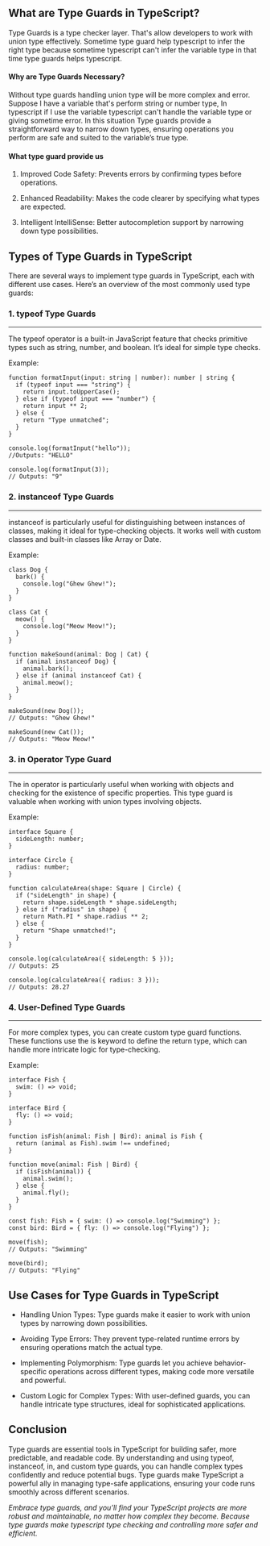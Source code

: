 <!-- # Title: Why are Type Guards Necessary? Discuss Various Types of Type Guards and Their Use Cases. -->

## What are Type Guards in TypeScript?

Type Guards is a type checker layer. That's allow developers to work with union type effectively. Sometime type guard help typescript to infer the right type because sometime typescript can't infer the variable type in that time type guards helps typescript.

<h4>Why are Type Guards Necessary?</h4>

Without type guards handling union type will be more complex and error. Suppose I have a variable that's perform string or number type, In typescript if I use the variable typescript can't handle the variable type or giving sometime error. In this situation Type guards provide a straightforward way to narrow down types, ensuring operations you perform are safe and suited to the variable’s true type.

<h4>What type guard provide us</h4>

1. Improved Code Safety: Prevents errors by confirming types before operations.

2. Enhanced Readability: Makes the code clearer by specifying what types are expected.

3. Intelligent IntelliSense: Better autocompletion support by narrowing down type possibilities.

<h2>Types of Type Guards in TypeScript</h2>

There are several ways to implement type guards in TypeScript, each with different use cases. Here’s an overview of the most commonly used type guards:

### 1. typeof Type Guards

---

The typeof operator is a built-in JavaScript feature that checks primitive types such as string, number, and boolean. It’s ideal for simple type checks.

Example:

```tsx
function formatInput(input: string | number): number | string {
  if (typeof input === "string") {
    return input.toUpperCase();
  } else if (typeof input === "number") {
    return input ** 2;
  } else {
    return "Type unmatched";
  }
}

console.log(formatInput("hello"));
//Outputs: "HELLO"

console.log(formatInput(3));
// Outputs: "9"
```

### 2. instanceof Type Guards

---

instanceof is particularly useful for distinguishing between instances of classes, making it ideal for type-checking objects. It works well with custom classes and built-in classes like Array or Date.

Example:

```tsx
class Dog {
  bark() {
    console.log("Ghew Ghew!");
  }
}

class Cat {
  meow() {
    console.log("Meow Meow!");
  }
}

function makeSound(animal: Dog | Cat) {
  if (animal instanceof Dog) {
    animal.bark();
  } else if (animal instanceof Cat) {
    animal.meow();
  }
}

makeSound(new Dog());
// Outputs: "Ghew Ghew!"

makeSound(new Cat());
// Outputs: "Meow Meow!"
```

### 3. in Operator Type Guard

---

The in operator is particularly useful when working with objects and checking for the existence of specific properties. This type guard is valuable when working with union types involving objects.

Example:

```tsx
interface Square {
  sideLength: number;
}

interface Circle {
  radius: number;
}

function calculateArea(shape: Square | Circle) {
  if ("sideLength" in shape) {
    return shape.sideLength * shape.sideLength;
  } else if ("radius" in shape) {
    return Math.PI * shape.radius ** 2;
  } else {
    return "Shape unmatched!";
  }
}

console.log(calculateArea({ sideLength: 5 }));
// Outputs: 25

console.log(calculateArea({ radius: 3 }));
// Outputs: 28.27
```

### 4. User-Defined Type Guards

---

For more complex types, you can create custom type guard functions. These functions use the is keyword to define the return type, which can handle more intricate logic for type-checking.

Example:

```tsx
interface Fish {
  swim: () => void;
}

interface Bird {
  fly: () => void;
}

function isFish(animal: Fish | Bird): animal is Fish {
  return (animal as Fish).swim !== undefined;
}

function move(animal: Fish | Bird) {
  if (isFish(animal)) {
    animal.swim();
  } else {
    animal.fly();
  }
}

const fish: Fish = { swim: () => console.log("Swimming") };
const bird: Bird = { fly: () => console.log("Flying") };

move(fish);
// Outputs: "Swimming"

move(bird);
// Outputs: "Flying"
```

## Use Cases for Type Guards in TypeScript

- Handling Union Types: Type guards make it easier to work with union types by narrowing down possibilities.

- Avoiding Type Errors: They prevent type-related runtime errors by ensuring operations match the actual type.

- Implementing Polymorphism: Type guards let you achieve behavior-specific operations across different types, making code more versatile and powerful.

- Custom Logic for Complex Types: With user-defined guards, you can handle intricate type structures, ideal for sophisticated applications.

## Conclusion

Type guards are essential tools in TypeScript for building safer, more predictable, and readable code. By understanding and using typeof, instanceof, in, and custom type guards, you can handle complex types confidently and reduce potential bugs. Type guards make TypeScript a powerful ally in managing type-safe applications, ensuring your code runs smoothly across different scenarios.

<i>Embrace type guards, and you’ll find your TypeScript projects are more robust and maintainable, no matter how complex they become. Because type guards make typescript type checking and controlling more safer and efficient. </i>
